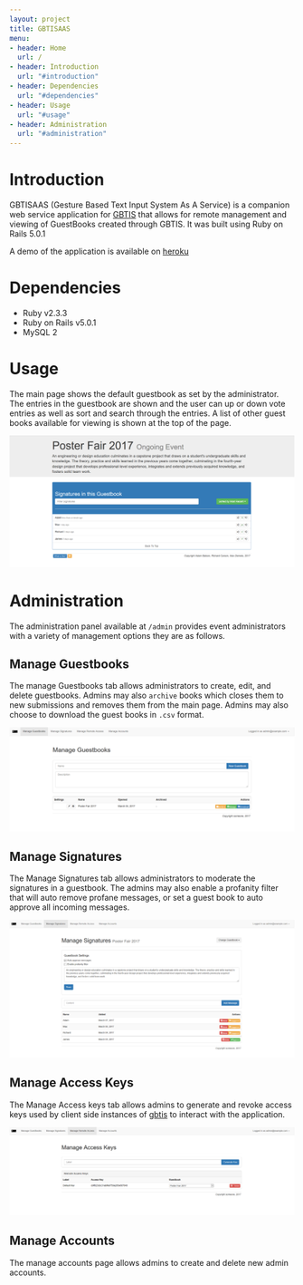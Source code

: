 ```yaml
---
layout: project
title: GBTISAAS
menu:
- header: Home
  url: /
- header: Introduction
  url: "#introduction"
- header: Dependencies
  url: "#dependencies"
- header: Usage
  url: "#usage"
- header: Administration
  url: "#administration"
---
```


# Introduction

GBTISAAS (Gesture Based Text Input System As A Service) is a companion web service application for [GBTIS](/projects/gbtis) that allows
for remote management and viewing of GuestBooks created through GBTIS.  It was built using Ruby on Rails 5.0.1

A demo of the application is available on [heroku](http://gbtisaas.herokuapp.com)

# Dependencies

* Ruby v2.3.3
* Ruby on Rails v5.0.1
* MySQL 2

# Usage

The main page shows the default guestbook as set by the administrator.  The entries in the guestbook are shown and the user can up
or down vote entries as well as sort and search through the entries.  A list of other guest books available for viewing is shown
at the top of the page.

![The Home Page](/images/projects/gbtisaas/HomePage.png)  

# Administration

The administration panel available at `/admin` provides event administrators with a variety of management options
they are as follows.

## Manage Guestbooks

The manage Guestbooks tab allows administrators to create, edit, and delete guestbooks.  Admins may also `archive` books which closes them to new submissions and removes them from the main page.  Admins may also choose to download the guest books in `.csv` format.

![Guestbbok Management](/images/projects/gbtisaas/ManageGuestBooks.png)

## Manage Signatures

The Manage Signatures tab allows administrators to moderate the signatures in a guestbook.  The admins may also enable a profanity
filter that will auto remove profane messages, or set a guest book to auto approve all incoming messages.

![Signature Management](/images/projects/gbtisaas/ManageSignatures.png)

## Manage Access Keys

The Manage Access keys tab allows admins to generate and revoke access keys used by client side instances of [gbtis](/projects/gbtis)
to interact with the application.  

![Manage Access Keys](/images/projects/gbtisaas/AccessKeys.png)

## Manage Accounts

The manage accounts page allows admins to create and delete new admin accounts.